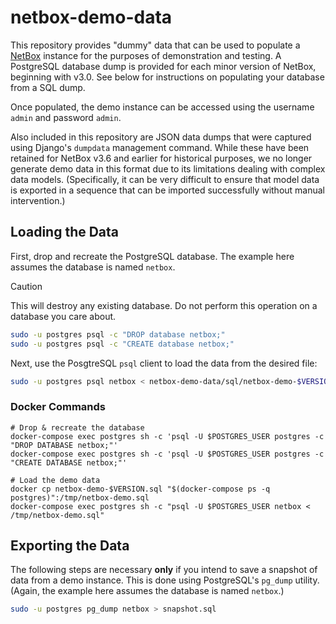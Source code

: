 # netbox-demo-data

This repository provides "dummy" data that can be used to populate a [NetBox](https://github.com/netbox-community/netbox) instance for the purposes of demonstration and testing. A PostgreSQL database dump is provided for each minor version of NetBox, beginning with v3.0. See below for instructions on populating your database from a SQL dump.

Once populated, the demo instance can be accessed using the username `admin` and password `admin`.

Also included in this repository are JSON data dumps that were captured using Django's `dumpdata` management command. While these have been retained for NetBox v3.6 and earlier for historical purposes, we no longer generate demo data in this format due to its limitations dealing with complex data models. (Specifically, it can be very difficult to ensure that model data is exported in a sequence that can be imported successfully without manual intervention.)

## Loading the Data

First, drop and recreate the PostgreSQL database. The example here assumes the database is named `netbox`.

> [!CAUTION]
> This will destroy any existing database. Do not perform this operation on a database you care about.

```bash
sudo -u postgres psql -c "DROP database netbox;"
sudo -u postgres psql -c "CREATE database netbox;"
```

Next, use the PosgtreSQL `psql` client to load the data from the desired file:

```bash
sudo -u postgres psql netbox < netbox-demo-data/sql/netbox-demo-$VERSION.sql
```

### Docker Commands

```
# Drop & recreate the database
docker-compose exec postgres sh -c 'psql -U $POSTGRES_USER postgres -c "DROP DATABASE netbox;"'
docker-compose exec postgres sh -c 'psql -U $POSTGRES_USER postgres -c "CREATE DATABASE netbox;"'

# Load the demo data
docker cp netbox-demo-$VERSION.sql "$(docker-compose ps -q postgres)":/tmp/netbox-demo.sql
docker-compose exec postgres sh -c "psql -U $POSTGRES_USER netbox < /tmp/netbox-demo.sql"
```

## Exporting the Data

The following steps are necessary **only** if you intend to save a snapshot of data from a demo instance. This is done using PostgreSQL's `pg_dump` utility. (Again, the example here assumes the database is named `netbox`.)

```bash
sudo -u postgres pg_dump netbox > snapshot.sql
```

